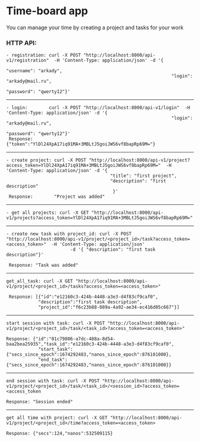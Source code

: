 # Time-board app

You can manage your time by creating a project and tasks for your work

### HTTP API:
    - registration: curl -X POST "http://localhost:8000/api-v1/registration"  -H 'Content-Type: application/json' -d '{
                                                                  "username": "arkady",
                                                                  "login": "arkady@mail.ru",
                                                                  "password": "qwerty12"}'
---

    - login:        curl -X POST "http://localhost:8000/api-v1/login"  -H 'Content-Type: application/json' -d '{
                                                                  "login": "arkady@mail.ru",
                                                                  "password": "qwerty12"}'
     Response:      {"token":"YlDl24XpA17iq91MA+3MBLtJ5goiJWS6vf8bapRp69M="}
---
    - create project: curl -X POST "http://localhost:8000/api-v1/project?access_token=YlDl24XpA17iq91MA+3MBLtJ5goiJWS6vf8bapRp69M="  -H 'Content-Type: application/json' -d '{
                                           "title": "first project",
                                           "description": "first description"
                                            }'
     Response:        "Project was added"
---
    - get all projects: curl -X GET "http://localhost:8000/api-v1/projects?access_token=YlDl24XpA17iq91MA+3MBLtJ5goiJWS6vf8bapRp69M="
---
    - create new task with project_id: curl -X POST "http://localhost:8000/api-v1/project/<project_id>/task?access_token=<access_token>"  -H 'Content-Type: application/json'
                            -d '{ "description": "first task description"}'

     Response: "Task was added"
---
    get_all_task: curl -X GET "http://localhost:8000/api-v1/project/<project_id>/tasks?access_token=<access_token>"

     Response: [{"id":"e12160c3-424b-4448-a3e3-d4f83cf9caf0",
                "description":"first task description",
                "project_id":"f6c23b88-089a-4a92-ae34-ec416d05c667"}]
---
    start session with task: curl -X POST "http://localhost:8000/api-v1/project/<project_id>/task/<task_id>?access_token=<access_token>"

    Response: {"id":"01c79806-a7dc-488a-8d54-baa2bea25935","task_id":"e12160c3-424b-4448-a3e3-d4f83cf9caf0",
                "start_task":{"secs_since_epoch":1674292483,"nanos_since_epoch":876101000},
                "end_task":{"secs_since_epoch":1674292483,"nanos_since_epoch":876101000}}
---
    end session with task: curl -X POST "http://localhost:8000/api-v1/project/<project_id>/task/<task_id>/<session_id>?access_token=<access_token

    Response: "Session ended"
---
    get all time with project: curl -X GET "http://localhost:8000/api-v1/project/<project_id>/time?access_token=<access_token>

    Response: {"secs":124,"nanos":532509115}